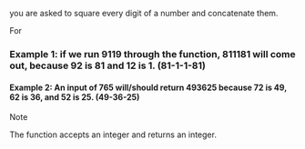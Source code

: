 you are asked to square every digit of a number and concatenate them.

For

### Example 1: if we run 9119 through the function, 811181 will come out, because 92 is 81 and 12 is 1. (81-1-1-81)

#### Example 2: An input of 765 will/should return 493625 because 72 is 49, 62 is 36, and 52 is 25. (49-36-25)

> [!NOTE]  
> The function accepts an integer and returns an integer.
